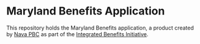 # Maryland Benefits Application

This repository holds the Maryland Benefits application, a product created by <a href="https://www.navapbc.com/" target="_blank">Nava PBC</a> as part of the <a href="https://www.navapbc.com/work/benefits-partnership/" target="_blank">Integrated Benefits Initiative</a>.
